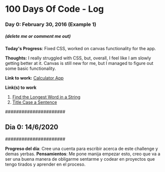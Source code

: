 # 100 Days Of Code - Log

### Day 0: February 30, 2016 (Example 1)
##### (delete me or comment me out)

**Today's Progress**: Fixed CSS, worked on canvas functionality for the app.

**Thoughts:** I really struggled with CSS, but, overall, I feel like I am slowly getting better at it. Canvas is still new for me, but I managed to figure out some basic functionality.

**Link to work:** [Calculator App](http://www.example.com)



**Link(s) to work**
1. [Find the Longest Word in a String](https://www.freecodecamp.com/challenges/find-the-longest-word-in-a-string)
2. [Title Case a Sentence](https://www.freecodecamp.com/challenges/title-case-a-sentence)



######################
## Dia 0: 14/6/2020 ##
######################

**Progreso del día**: Cree una cuenta para escribir acerca de este challenge y demas yerbas.
**Pensamientos**: Me pone manija empezar esto, creo que va a ser una buena manera de obligarme sentarme y codear en proyectos que tengo tirados y aprender en el proceso.



